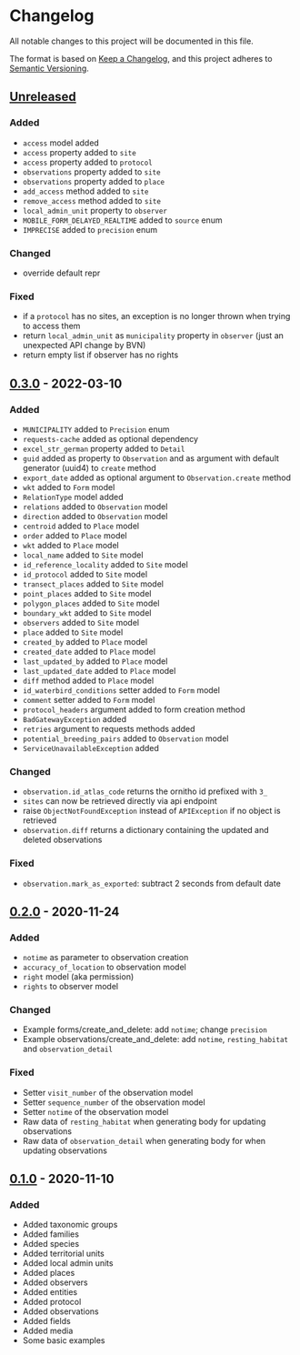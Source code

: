 # Changelog

All notable changes to this project will be documented in this file.

The format is based on [Keep a Changelog](https://keepachangelog.com/en/1.0.0/),
and this project adheres to [Semantic Versioning](https://semver.org/spec/v2.0.0.html).

## [Unreleased]

### Added

- `access` model added
- `access` property added to `site`
- `access` property added to `protocol`
- `observations` property added to `site`
- `observations` property added to `place`
- `add_access` method added to `site`
- `remove_access` method added to `site`
- `local_admin_unit` property to `observer`
- `MOBILE_FORM_DELAYED_REALTIME` added to `source` enum
- `IMPRECISE` added to `precision` enum

### Changed

- override default repr

### Fixed

- if a `protocol` has no sites, an exception is no longer thrown when trying to access them
- return `local_admin_unit` as `municipality` property in `observer` (just an unexpected API change by BVN)
- return empty list if observer has no rights

## [0.3.0] - 2022-03-10

### Added

- `MUNICIPALITY` added to `Precision` enum
- `requests-cache` added as optional dependency
- `excel_str_german` property added to `Detail`
- `guid` added as property to `Observation` and as argument with default generator (uuid4) to `create` method
- `export_date` added as optional argument to `Observation.create` method
- `wkt` added to `Form` model
- `RelationType` model added
- `relations` added to `Observation` model
- `direction` added to `Observation` model
- `centroid` added to `Place` model
- `order` added to `Place` model
- `wkt` added to `Place` model
- `local_name` added to `Site` model
- `id_reference_locality` added to `Site` model
- `id_protocol` added to `Site` model
- `transect_places` added to `Site` model
- `point_places` added to `Site` model
- `polygon_places` added to `Site` model
- `boundary_wkt` added to `Site` model
- `observers` added to `Site` model
- `place` added to `Site` model
- `created_by` added to `Place` model
- `created_date` added to `Place` model
- `last_updated_by` added to `Place` model
- `last_updated_date` added to `Place` model
- `diff` method added to `Place` model
- `id_waterbird_conditions` setter added to `Form` model
- `comment` setter added to `Form` model
- `protocol_headers` argument added to form creation method
- `BadGatewayException` added
- `retries` argument to requests methods added
- `potential_breeding_pairs` added to `Observation` model
- `ServiceUnavailableException` added

### Changed

- `observation.id_atlas_code` returns the ornitho id prefixed with `3_`
- `sites` can now be retrieved directly via api endpoint 
- raise `ObjectNotFoundException` instead of `APIException` if no object is retrieved
- `observation.diff` returns a dictionary containing the updated and deleted observations

### Fixed

- `observation.mark_as_exported`: subtract 2 seconds from default date

## [0.2.0] - 2020-11-24

### Added

- `notime` as parameter to observation creation
- `accuracy_of_location` to observation model
- `right` model (aka permission)
- `rights` to observer model

### Changed

- Example forms/create_and_delete: add `notime`; change `precision`
- Example observations/create_and_delete: add `notime`, `resting_habitat` and `observation_detail`

### Fixed

- Setter `visit_number` of the observation model
- Setter `sequence_number` of the observation model
- Setter `notime` of the observation model
- Raw data of `resting_habitat` when generating body for updating observations
- Raw data of `observation_detail` when generating body for when updating observations


## [0.1.0] - 2020-11-10

### Added

- Added taxonomic groups
- Added families
- Added species
- Added territorial units
- Added local admin units
- Added places
- Added observers
- Added entities
- Added protocol
- Added observations
- Added fields
- Added media
- Some basic examples

[unreleased]: https://github.com/dda-dev/ornitho-client-python/compare/v0.3.0...master
[0.3.0]: https://github.com/dda-dev/ornitho-client-python/releases/tag/v0.3.0
[0.2.0]: https://github.com/dda-dev/ornitho-client-python/releases/tag/v0.2.0
[0.1.0]: https://github.com/dda-dev/ornitho-client-python/releases/tag/v0.1.0